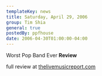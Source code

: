 ```yaml
---
templateKey: news
title: Saturday, April 29, 2006
group: Tim Shia
general: true
postedBy: ppfhouse
date: 2006-04-30T01:00:00-04:00
---
```

Worst Pop Band Ever **Review**

full review at [thelivemusicreport.com](http://www.thelivemusicreport.com/clubs/rex/wpbe/wpbe.html)